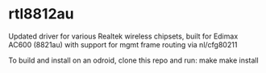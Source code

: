 # rtl8812au
Updated driver for various Realtek wireless chipsets, built for Edimax AC600 (8821au) with support for mgmt frame routing via nl/cfg80211


To build and install on an odroid, clone this repo and run:
  make
  make install
  
